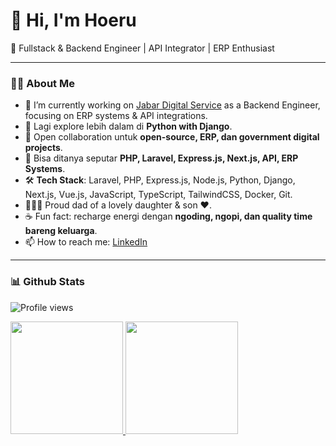 <!--
## Hi there 👋

**mmhoeruriza/mmhoeruriza** is a ✨ _special_ ✨ repository because its `README.md` (this file) appears on your GitHub profile.

Here are some ideas to get you started:

- 🔭 I’m currently working on ...
- 🌱 I’m currently learning ...
- 👯 I’m looking to collaborate on ...
- 🤔 I’m looking for help with ...
- 💬 Ask me about ...
- 📫 How to reach me: ...
- 😄 Pronouns: ...
- ⚡ Fun fact: ...
-->


# 👋 Hi, I'm Hoeru

🚀 Fullstack & Backend Engineer | API Integrator | ERP Enthusiast

---

### 👨‍💻 About Me
- 🔭 I’m currently working on <a href="https://www.instagram.com/jabardigitalservice" target="_blank">Jabar Digital Service</a> as a Backend Engineer, focusing on ERP systems & API integrations.  
- 🌱 Lagi explore lebih dalam di **Python with Django**.  
- 👯 Open collaboration untuk **open-source, ERP, dan government digital projects**.  
- 💬 Bisa ditanya seputar **PHP, Laravel, Express.js, Next.js, API, ERP Systems**.  
- 🛠 **Tech Stack**: Laravel, PHP, Express.js, Node.js, Python, Django, Next.js, Vue.js, JavaScript, TypeScript, TailwindCSS, Docker, Git.  
- 👨‍👩‍👧 Proud dad of a lovely daughter & son ❤️.  
- ☕ Fun fact: recharge energi dengan **ngoding, ngopi, dan quality time bareng keluarga**.  
- 📫 How to reach me: [LinkedIn](https://www.linkedin.com/in/muhamad-hoeru-riza)

---

### 📊 Github Stats
![Profile views](https://komarev.com/ghpvc/?username=mhoeruriza&color=blueviolet&style=for-the-badge)
<p align="left">
  <a href="https://github.com/mhoeruriza">
    <img height="180em" src="https://github-readme-stats-eight-theta.vercel.app/api?username=mhoeruriza&show_icons=true&include_all_commits=true&count_private=true"/>
    <img height="180em" src="https://github-readme-stats-eight-theta.vercel.app/api/top-langs/?username=mhoeruriza&layout=compact&include_all_commits=true&count_private=true"/>
  </a>
</p>


